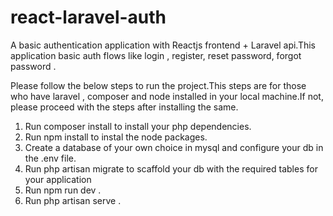 # react-laravel-auth
A basic authentication application with Reactjs frontend + Laravel api.This application basic auth flows like login , register, reset password, forgot password .

Please follow the below steps to run the project.This steps are for those who have laravel , composer and node installed in your local machine.If not, please proceed with the steps after installing the same.

1) Run composer install to install your php dependencies.
2) Run npm install to instal the node packages.
3) Create a database of your own choice in mysql and configure your db in the .env file.
4) Run php artisan migrate to scaffold your db with the required tables for your application
5) Run npm run dev .
6) Run php artisan serve .
